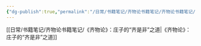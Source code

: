 ```yaml
---
{"dg-publish":true,"permalink":"/日常/书籍笔记/齐物论书籍笔记/齐物论书籍笔记/","dgPassFrontmatter":true}
---
```


[[日常/书籍笔记/齐物论书籍笔记/《齐物论》：庄子的“齐是非”之道\|《齐物论》：庄子的“齐是非”之道]]